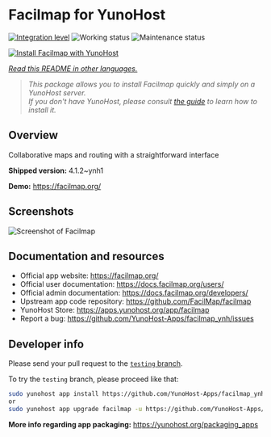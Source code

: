 <!--
N.B.: This README was automatically generated by <https://github.com/YunoHost/apps/tree/master/tools/readme_generator>
It shall NOT be edited by hand.
-->

# Facilmap for YunoHost

[![Integration level](https://dash.yunohost.org/integration/facilmap.svg)](https://ci-apps.yunohost.org/ci/apps/facilmap/) ![Working status](https://ci-apps.yunohost.org/ci/badges/facilmap.status.svg) ![Maintenance status](https://ci-apps.yunohost.org/ci/badges/facilmap.maintain.svg)

[![Install Facilmap with YunoHost](https://install-app.yunohost.org/install-with-yunohost.svg)](https://install-app.yunohost.org/?app=facilmap)

*[Read this README in other languages.](./ALL_README.md)*

> *This package allows you to install Facilmap quickly and simply on a YunoHost server.*  
> *If you don't have YunoHost, please consult [the guide](https://yunohost.org/install) to learn how to install it.*

## Overview

Collaborative maps and routing with a straightforward interface

**Shipped version:** 4.1.2~ynh1

**Demo:** <https://facilmap.org/>

## Screenshots

![Screenshot of Facilmap](./doc/screenshots/screenshot.webp)

## Documentation and resources

- Official app website: <https://facilmap.org/>
- Official user documentation: <https://docs.facilmap.org/users/>
- Official admin documentation: <https://docs.facilmap.org/developers/>
- Upstream app code repository: <https://github.com/FacilMap/facilmap>
- YunoHost Store: <https://apps.yunohost.org/app/facilmap>
- Report a bug: <https://github.com/YunoHost-Apps/facilmap_ynh/issues>

## Developer info

Please send your pull request to the [`testing` branch](https://github.com/YunoHost-Apps/facilmap_ynh/tree/testing).

To try the `testing` branch, please proceed like that:

```bash
sudo yunohost app install https://github.com/YunoHost-Apps/facilmap_ynh/tree/testing --debug
or
sudo yunohost app upgrade facilmap -u https://github.com/YunoHost-Apps/facilmap_ynh/tree/testing --debug
```

**More info regarding app packaging:** <https://yunohost.org/packaging_apps>
